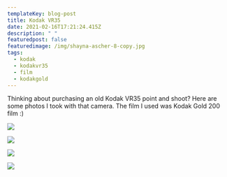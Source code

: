 ```yaml
---
templateKey: blog-post
title: Kodak VR35
date: 2021-02-16T17:21:24.415Z
description: " "
featuredpost: false
featuredimage: /img/shayna-ascher-8-copy.jpg
tags:
  - kodak
  - kodakvr35
  - film
  - kodakgold
---
```

Thinking about purchasing an old Kodak VR35 point and shoot? Here are some photos I took with that camera. The film I used was Kodak Gold 200 film :)

![](https://lh6.googleusercontent.com/j1uMmDm4xPwy39ZS5eoGStTVVOkzpU_tYpVRItP0alhYnaezBiddnqwKQfVlHtRUked1lkaoyX678BBzntXlex6FVzUSNzMGO6IdnNVTzy5n74yYCgUqJ8qooqRlBVPRbVBOEtcJ)



![](/img/shayna-ascher-8-copy.jpg)

![](/img/shayna-ascher-6.jpg)

![](/img/shayna-ascher-19-copy.jpg)